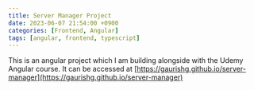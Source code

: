 ```yaml
---
title: Server Manager Project
date: 2023-06-07 21:54:00 +0900
categories: [Frontend, Angular]
tags: [angular, frontend, typescript]
---
```


This is an angular project which I am building alongside with the Udemy Angular course. It can be accessed at [https://gaurishg.github.io/server-manager](https://gaurishg.github.io/server-manager)